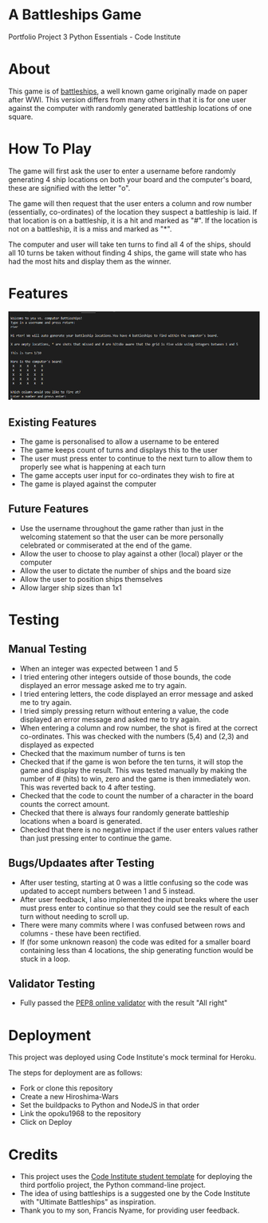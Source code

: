 # A Battleships Game
Portfolio Project 3 Python Essentials - Code Institute

# About
This game is of [battleships](http://battleship-game.net/), a well known game originally made on paper after WWI. This version differs from many others in that it is for one user against the computer with randomly generated battleship locations of one square. 

# How To Play

The game will first ask the user to enter a username before randomly generating 4 ship locations on both your board and the computer's board, these are signified with the letter "o". 

The game will then request that the user enters a column and row number (essentially, co-ordinates) of the location they suspect a battleship is laid. If that location is on a battleship, it is a hit and marked as "#". If the location is not on a battleship, it is a miss and marked as "*". 

The computer and user will take ten turns to find all 4 of the ships, should all 10 turns be taken without finding 4 ships, the game will state who has had the most hits and display them as the winner. 

# Features
![image of battleships app](views/Battleship.PNG)

## Existing Features

- The game is personalised to allow a username to be entered
- The game keeps count of turns and displays this to the user
- The user must press enter to continue to the next turn to allow them to properly see what is happening at each turn
- The game accepts user input for co-ordinates they wish to fire at
- The game is played against the computer

## Future Features

- Use the username throughout the game rather than just in the welcoming statement so that the user can be more personally celebrated or commiserated at the end of the game.
- Allow the user to choose to play against a other (local) player or the computer
- Allow the user to dictate the number of ships and the board size
- Allow the user to position ships themselves
- Allow larger ship sizes than 1x1

# Testing

## Manual Testing

- When an integer was expected between 1 and 5 
- I tried entering other integers outside of those bounds, the code displayed an error message asked me to try again.
- I tried entering letters, the code displayed an error message and asked me to try again.
- I tried simply pressing return without entering a value, the code displayed an error message and asked me to try again.
- When entering a column and row number, the shot is fired at the correct co-ordinates. This was checked with the numbers (5,4) and (2,3) and displayed as expected
- Checked that the maximum number of turns is ten
- Checked that if the game is won before the ten turns, it will stop the game and display the result. This was tested manually by making the number of # (hits) to win, zero and the game is then immediately won. This was reverted back to 4 after testing.
- Checked that the code to count the number of a character in the board counts the correct amount.
- Checked that there is always four randomly generate battleship locations when a board is generated. 
- Checked that there is no negative impact if the user enters values rather than just pressing enter to continue the game.


## Bugs/Updaates after Testing

- After user testing, starting at 0 was a little confusing so the code was updated to accept numbers between 1 and 5 instead.
- After user feedback, I also implemented the input breaks where the user must press enter to continue so that they could see the result of each turn without needing to scroll up.
- There were many commits where I was confused between rows and columns - these have been rectified. 
- If (for some unknown reason) the code was edited for a smaller board containing less than 4 locations, the ship generating function would be stuck in a loop.

## Validator Testing

- Fully passed the [PEP8 online validator](http://pep8online.com/) with the result "All right"

# Deployment
This project was deployed using Code Institute's mock terminal for Heroku.

The steps for deployment are as follows:
- Fork or clone this repository
- Create a new Hiroshima-Wars
- Set the buildpacks to Python and NodeJS in that order
- Link the opoku1968 to the repository
- Click on Deploy

# Credits

- This project uses the [Code Institute student template](https://github.com/Code-Institute-Org/python-essentials-template) for deploying the third portfolio project, the Python command-line project.
- The idea of using battleships is a suggested one by the Code Institute with "Ultimate Battleships" as inspiration.
- Thank you to my son, Francis Nyame, for providing user feedback.

